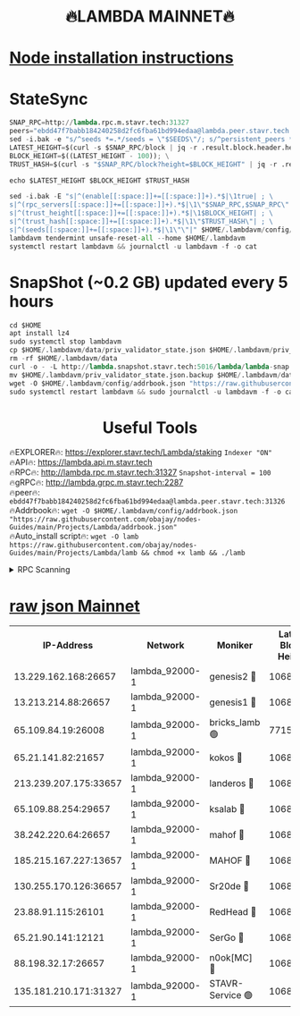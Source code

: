 <h1 align="center"> 🔥LAMBDA MAINNET🔥</h1>


[Node installation instructions](https://github.com/obajay/nodes-Guides/tree/main/Projects/Lambda)
=


# StateSync
```python
SNAP_RPC=http://lambda.rpc.m.stavr.tech:31327
peers="ebdd47f7babb184240258d2fc6fba61bd994edaa@lambda.peer.stavr.tech:31326" 
sed -i.bak -e "s/^seeds *=.*/seeds = \"$SEEDS\"/; s/^persistent_peers *=.*/persistent_peers = \"$PEERS\"/" $HOME/.lambdavm/config/config.toml
LATEST_HEIGHT=$(curl -s $SNAP_RPC/block | jq -r .result.block.header.height); \
BLOCK_HEIGHT=$((LATEST_HEIGHT - 100)); \
TRUST_HASH=$(curl -s "$SNAP_RPC/block?height=$BLOCK_HEIGHT" | jq -r .result.block_id.hash)

echo $LATEST_HEIGHT $BLOCK_HEIGHT $TRUST_HASH

sed -i.bak -E "s|^(enable[[:space:]]+=[[:space:]]+).*$|\1true| ; \
s|^(rpc_servers[[:space:]]+=[[:space:]]+).*$|\1\"$SNAP_RPC,$SNAP_RPC\"| ; \
s|^(trust_height[[:space:]]+=[[:space:]]+).*$|\1$BLOCK_HEIGHT| ; \
s|^(trust_hash[[:space:]]+=[[:space:]]+).*$|\1\"$TRUST_HASH\"| ; \
s|^(seeds[[:space:]]+=[[:space:]]+).*$|\1\"\"|" $HOME/.lambdavm/config/config.toml
lambdavm tendermint unsafe-reset-all --home $HOME/.lambdavm
systemctl restart lambdavm && journalctl -u lambdavm -f -o cat

```
# SnapShot (~0.2 GB) updated every 5 hours
```python
cd $HOME
apt install lz4
sudo systemctl stop lambdavm
cp $HOME/.lambdavm/data/priv_validator_state.json $HOME/.lambdavm/priv_validator_state.json.backup
rm -rf $HOME/.lambdavm/data
curl -o - -L http://lambda.snapshot.stavr.tech:5016/lambda/lambda-snap.tar.lz4 | lz4 -c -d - | tar -x -C $HOME/.lambdavm --strip-components 2
mv $HOME/.lambdavm/priv_validator_state.json.backup $HOME/.lambdavm/data/priv_validator_state.json
wget -O $HOME/.lambdavm/config/addrbook.json "https://raw.githubusercontent.com/obajay/nodes-Guides/main/Projects/Lambda/addrbook.json"
sudo systemctl restart lambdavm && sudo journalctl -u lambdavm -f -o cat
```
 <h1 align="center"> Useful Tools</h1>

🔥EXPLORER🔥:      https://explorer.stavr.tech/Lambda/staking	        `Indexer "ON"` \
🔥API🔥: 			 		 https://lambda.api.m.stavr.tech \
🔥RPC🔥:           http://lambda.rpc.m.stavr.tech:31327	              `Snapshot-interval = 100` \
🔥gRPC🔥:          http://lambda.grpc.m.stavr.tech:2287 \
🔥peer🔥:					 `ebdd47f7babb184240258d2fc6fba61bd994edaa@lambda.peer.stavr.tech:31326` \
🔥Addrbook🔥:    ```wget -O $HOME/.lambdavm/config/addrbook.json "https://raw.githubusercontent.com/obajay/nodes-Guides/main/Projects/Lambda/addrbook.json"``` \
🔥Auto_install script🔥: ```wget -O lamb https://raw.githubusercontent.com/obajay/nodes-Guides/main/Projects/Lambda/lamb && chmod +x lamb && ./lamb```


<details>
<summary>RPC Scanning</summary>

<h2 align="center"> We scan nodes in real time every 4 hours. And we provide the final result of RPC endpoints.
We cannot influence the operation of these nodes in any way. </h2>


```python
If Voting Power is higher than 0 --> then the Node is a validator of the network and may be subject to attack and be a potential threat to the chain.
```
```python
We marked such validators with a red symbol
```

</details>

[raw json Mainnet](https://rpc-check.lambm.stavr.tech/lambm/rpc-lambm-result.json)
=


<table><tr><th>IP-Address</th><th>Network</th><th>Moniker</th><th>Latest Block Height</th><th>Earliest Block Height</th><th>Catching Up</th><th>Tx Index</th><th>Voting Power</th><th>Scan Time</th></tr><tr><td>13.229.162.168:26657</td><td>lambda_92000-1</td><td>genesis2 🔴</td><td>10683446</td><td>1</td><td>False</td><td>on</td><td>16647031</td><td>2023-12-22T03:44:56.492620333UTC</td></tr><tr><td>13.213.214.88:26657</td><td>lambda_92000-1</td><td>genesis1 🔴</td><td>10683447</td><td>1</td><td>False</td><td>on</td><td>107835</td><td>2023-12-22T03:45:00.633245567UTC</td></tr><tr><td>65.109.84.19:26008</td><td>lambda_92000-1</td><td>bricks_lamb 🟢</td><td>7715743</td><td>7581001</td><td>False</td><td>on</td><td>0</td><td>2023-12-22T03:45:09.570389885UTC</td></tr><tr><td>65.21.141.82:21657</td><td>lambda_92000-1</td><td>kokos 🔴</td><td>10683449</td><td>7716001</td><td>False</td><td>off</td><td>546765</td><td>2023-12-22T03:45:03.090056204UTC</td></tr><tr><td>213.239.207.175:33657</td><td>lambda_92000-1</td><td>landeros 🔴</td><td>10683445</td><td>8136001</td><td>False</td><td>off</td><td>936959</td><td>2023-12-22T03:44:50.842511733UTC</td></tr><tr><td>65.109.88.254:29657</td><td>lambda_92000-1</td><td>ksalab 🔴</td><td>10683450</td><td>8715001</td><td>False</td><td>on</td><td>503646</td><td>2023-12-22T03:45:05.906745468UTC</td></tr><tr><td>38.242.220.64:26657</td><td>lambda_92000-1</td><td>mahof 🔴</td><td>10683443</td><td>10131001</td><td>False</td><td>off</td><td>770350</td><td>2023-12-22T03:44:44.030817701UTC</td></tr><tr><td>185.215.167.227:13657</td><td>lambda_92000-1</td><td>MAHOF 🔴</td><td>10683447</td><td>10134001</td><td>False</td><td>on</td><td>2051510</td><td>2023-12-22T03:44:59.793203881UTC</td></tr><tr><td>130.255.170.126:36657</td><td>lambda_92000-1</td><td>Sr20de 🔴</td><td>10683445</td><td>10353001</td><td>False</td><td>off</td><td>671452</td><td>2023-12-22T03:44:51.236035919UTC</td></tr><tr><td>23.88.91.115:26101</td><td>lambda_92000-1</td><td>RedHead 🔴</td><td>10683445</td><td>10583445</td><td>False</td><td>off</td><td>553202</td><td>2023-12-22T03:44:51.464110566UTC</td></tr><tr><td>65.21.90.141:12121</td><td>lambda_92000-1</td><td>SerGo 🔴</td><td>10683450</td><td>10583450</td><td>False</td><td>off</td><td>10561690</td><td>2023-12-22T03:45:06.210431364UTC</td></tr><tr><td>88.198.32.17:26657</td><td>lambda_92000-1</td><td>n0ok[MC] 🔴</td><td>10683451</td><td>10583451</td><td>False</td><td>off</td><td>1578630</td><td>2023-12-22T03:45:09.198194220UTC</td></tr><tr><td>135.181.210.171:31327</td><td>lambda_92000-1</td><td>STAVR-Service 🟢</td><td>10683449</td><td>10680001</td><td>False</td><td>on</td><td>0</td><td>2023-12-22T03:45:05.558347293UTC</td></tr></table>
